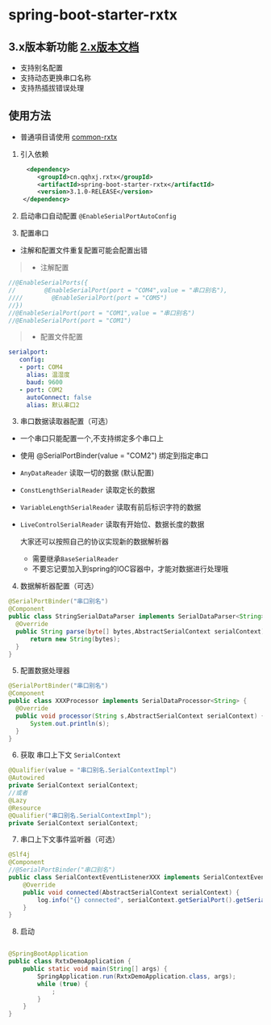 # spring-boot-starter-rxtx

## 3.x版本新功能 [2.x版本文档](https://github.com/han1396735592/spring-boot-starter-rxtx/tree/2.1.0)

- 支持别名配置
- 支持动态更换串口名称
- 支持热插拔错误处理
## 使用方法

- 普通項目请使用 [common-rxtx](https://github.com/han1396735592/common-rxtx)

1. 引入依赖
 ```xml
      <dependency>
         <groupId>cn.qqhxj.rxtx</groupId>
         <artifactId>spring-boot-starter-rxtx</artifactId>
         <version>3.1.0-RELEASE</version>
     </dependency>
 ```
2. 启动串口自动配置 `@EnableSerialPortAutoConfig`

3. 配置串口

- 注解和配置文件重复配置可能会配置出错

> - 注解配置 
```java
//@EnableSerialPorts({
//        @EnableSerialPort(port = "COM4",value = "串口别名"),
////        @EnableSerialPort(port = "COM5")
//})
//@EnableSerialPort(port = "COM1",value = "串口别名")
//@EnableSerialPort(port = "COM1")
```
> - 配置文件配置
>
```yml
serialport:
   config:
   - port: COM4
     alias: 温湿度
     baud: 9600
   - port: COM2
     autoConnect: false
     alias: 默认串口2
 ```

3. 串口数据读取器配置（可选）

- 一个串口只能配置一个,不支持绑定多个串口上
- 使用 @SerialPortBinder(value = "COM2") 绑定到指定串口
- `AnyDataReader` 读取一切的数据 (默认配置)
- `ConstLengthSerialReader` 读取定长的数据
- `VariableLengthSerialReader` 读取有前后标识字符的数据
- `LiveControlSerialReader` 读取有开始位、数据长度的数据

  大家还可以按照自己的协议实现新的数据解析器
    - 需要继承`BaseSerialReader`
    - 不要忘记要加入到spring的IOC容器中，才能对数据进行处理哦

4. 数据解析器配置（可选）
```java
@SerialPortBinder("串口别名")
@Component
public class StringSerialDataParser implements SerialDataParser<String> {
  @Override
  public String parse(byte[] bytes,AbstractSerialContext serialContext) {
      return new String(bytes);
  }
}
``` 
5. 配置数据处理器
```java
@SerialPortBinder("串口别名")
@Component
public class XXXProcessor implements SerialDataProcessor<String> {
  @Override
  public void processor(String s,AbstractSerialContext serialContext) {
      System.out.println(s);
  }
}
```  
 

6. 获取 串口上下文 `SerialContext`

```java
@Qualifier(value = "串口别名.SerialContextImpl")
@Autowired
private SerialContext serialContext;
//或者
@Lazy
@Resource
@Qualifier("串口别名.SerialContextImpl");
private SerialContext serialContext;
```

7. 串口上下文事件监听器（可选）

```java
@Slf4j
@Component
//@SerialPortBinder("串口别名")
public class SerialContextEventListenerXXX implements SerialContextEventListener {
    @Override
    public void connected(AbstractSerialContext serialContext) {
        log.info("{} connected", serialContext.getSerialPort().getSerialPortInstance().getName());
    }
}
```
8. 启动

```java

@SpringBootApplication
public class RxtxDemoApplication {
    public static void main(String[] args) {
        SpringApplication.run(RxtxDemoApplication.class, args);
        while (true) {
            ;
        }
    }
}
```   
